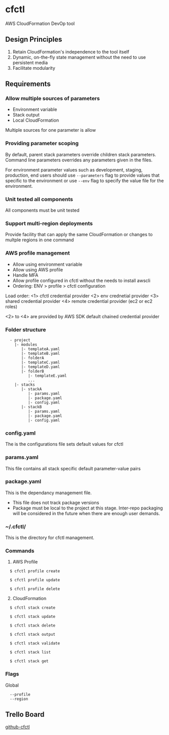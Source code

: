 # cfctl
AWS CloudFormation DevOp tool

## Design Principles
1. Retain CloudFormation's independence to the tool itself
2. Dynamic, on-the-fly state management without the need to use persistent media
3. Facilitate modularity

## Requirements

### Allow multiple sources of parameters
- Environment variable
- Stack output
- Local CloudFormation

Multiple sources for one parameter is allow

### Providing parameter scoping
By default, parent stack parameters override children stack parameters.
Command line parameters overrides any parameters given in the files.

For environment parameter values such as development, staging, production, end users should use `--parameters` flag to provide values that specific to the environment or use `--env` flag to specify the value file for the environment.

### Unit tested all components
All components must be unit tested

### Support multi-region deployments
Provide facility that can apply the same CloudFormation or changes to multple regions in one command

### AWS profile management
- Allow using environment variable
- Allow using AWS profile
- Handle MFA
- Allow profile configured in cfctl without the needs to install awscli
- Ordering: ENV > profile > cfctl configuration

Load order:
<1> cfctl credential provider
<2> env crednetial provider
<3> shared credential provider
<4> remote credential provider (ec2 or ec2 roles)

<2> to <4> are provided by AWS SDK default chained credential provider

### Folder structure
```  
  - project
    |- modules
       |- templateA.yaml
       |- templateB.yaml
       |- folderA
       |- templateC.yaml
       |- templateD.yaml
       |- folderB
          |- templateE.yaml
          ...
    |- stacks
       |- stackA
          |- params.yaml
          |- package.yaml
          |- config.yaml
       |- stackB
          |- params.yaml
          |- package.yaml
          |- config.yaml
```

### config.yaml
The is the configurations file sets default values for cfctl

### params.yaml
This file contains all stack specific default parameter-value pairs

### package.yaml
This is the dependancy management file.

- This file does not track package versions
- Package must be local to the project at this stage. Inter-repo packaging will be considered in the future when there are enough user demands.

### ~/.cfctl/
This is the directory for cfctl management.

### Commands
1. AWS Profile
```
  $ cfctl profile create
  
  $ cfctl profile update
  
  $ cfctl profile delete
```  
2. CloudFormation
```
  $ cfctl stack create
  
  $ cfctl stack update
  
  $ cfctl stack delete
  
  $ cfctl stack output
  
  $ cfctl stack validate
  
  $ cfctl stack list
  
  $ cfctl stack get
```  
### Flags

Global
```
  --profile 
  --region
```


Trello Board
---
[github-cfctl](https://trello.com/b/3etT9edo/github-cfctl)
